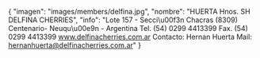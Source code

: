 {
    "imagen": "images/members/delfina.jpg",
    "nombre": "HUERTA Hnos. SH DELFINA CHERRIES",
    "info": "Lote 157 - Secci\u00f3n Chacras (8309) Centenario- Neuqu\u00e9n - Argentina Tel. (54) 0299 4413399 Fax. (54) 0299 4413399 www.delfinacherries.com.ar Contacto: Hernan Huerta Mail: hernanhuerta@delfinacherries.com.ar"
}
